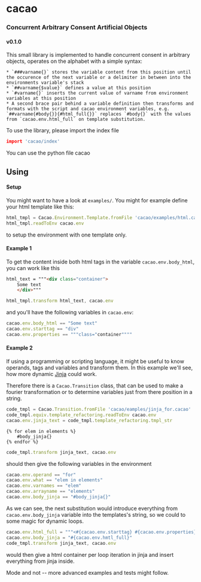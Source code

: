 # cacao
### Concurrent Arbitrary Consent Artificial Objects
#### v0.1.0

This small library is implemented to handle concurrent consent in arbitrary objects, operates on the alphabet with a simple syntax:

````cacao
* `###varname{}` stores the variable content from this position until the occurence of the next variable or a delimiter in between into the environments variable's stack
* `##varname{$value}` defines a value at this position
* `#varname{}` inserts the current value of varname from environment variables at this position
* A second brace pair behind a variable definition then transforms and formats with the script and cacao environment variables, e.g. `##varname{#body{}}{#html_full{}}` replaces `#body{}` with the values from `cacao.env.html_full` on template substitution.
````

To use the library, please import the index file

````coffeescript
import 'cacao/index'
````

You can use the python file cacao

## Using

#### Setup

You might want to have a look at `examples/`. You might for example define your html template like this:

````js
html_tmpl = Cacao.Environment.Template.fromFile 'cacao/examples/html.cacao'
html_tmpl.readToEnv cacao.env
````

to setup the environment with one template only.

#### Example 1

To get the content inside both html tags in the variable `cacao.env.body_html`, you can work like this

````html
html_text = """<div class="container">
    Some text
    </div>"""
````
````js
html_tmpl.transform html_text, cacao.env
````

and you'll have the following variables in `cacao.env`:

````js
cacao.env.body_html == "Some text"
cacao.env.starttag == "div"
cacao.env.properties == """class="container""""
````

#### Example 2

If using a programming or scripting language, it might be useful to know operands, tags and variables and transform them. In this example we'll see, how more dynamic [Jinja](https://jinja.palletsprojects.com/en/3.0.x/templates/) could work.

Therefore there is a `Cacao.Transition` class, that can be used to make a fourier transformation or to determine variables
just from there position in a string.

````js
code_tmpl = Cacao.Transition.fromFile 'cacao/eamples/jinja_for.cacao'
code_tmpl.equiv.template_refactoring.readToEnv cacao.env
cacao.env.jinja_text = code_tmpl.template_refactoring.tmpl_str
````
````jinja
{% for elem in elements %}
    #body_jinja{}
{% endfor %}
````
````js
code_tmpl.transform jinja_text, cacao.env
````

should then give the following variables in the environment

````js
cacao.env.operand == "for"
cacao.env.what == "elem in elements"
cacao.env.varnames == "elem"
cacao.env.arrayname == "elements"
cacao.env.body_jinja == "#body_jinja{}"
````

As we can see, the next substitution would introduce everything from `cacao.env.body_jinja` variable into the templates's string, so we could to some magic for dynamic loops.

````js
cacao.env.html_full = """<#{cacao.env.starttag} #{cacao.env.properties}>#body_jinja{}</#{cacao.env.starttag}>"""
cacao.env.body_jinja = "#{cacao.env.hmtl_full}"
code_tmpl.transform jinja_text, cacao.env
````

would then give a html container per loop iteration in jinja and insert everything from jinja inside.

Mode and not -- more advanced examples and tests might follow.
